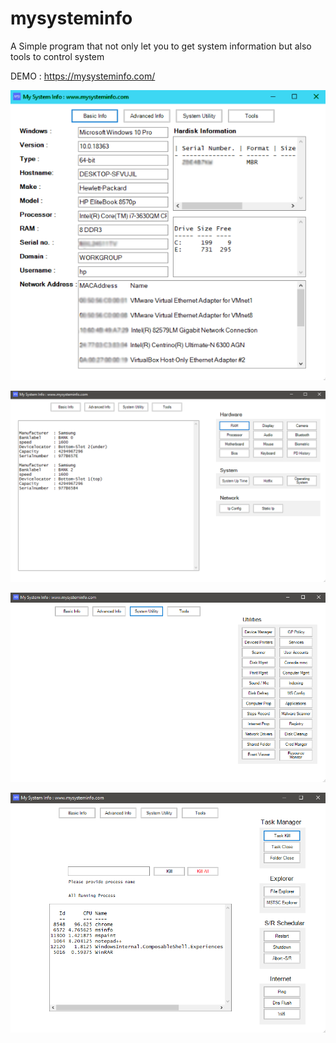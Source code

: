 # mysysteminfo

A Simple program that not only let you to get system information but also tools to control system 

DEMO : https://mysysteminfo.com/

![alt text](https://raw.githubusercontent.com/RohitArora7/Project-mysysteminfo/master/msi1.png)

![alt text](https://raw.githubusercontent.com/RohitArora7/Project-mysysteminfo/master/msi2.png)

![alt text](https://raw.githubusercontent.com/RohitArora7/Project-mysysteminfo/master/msi3.png)

![alt text](https://raw.githubusercontent.com/RohitArora7/Project-mysysteminfo/master/msi4.png)
